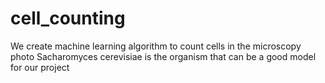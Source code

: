 # cell_counting
We create machine learning algorithm to count cells in the microscopy photo
Sacharomyces cerevisiae is the organism that can be a good model for our project